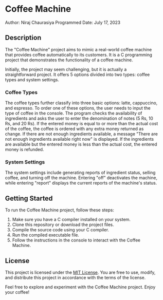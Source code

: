 # Coffee Machine

Author: Niraj Chaurasiya
Programmed Date: July 17, 2023

## Description

The "Coffee Machine" project aims to mimic a real-world coffee machine that provides coffee automatically to its customers. It is a C programming project that demonstrates the functionality of a coffee machine.

Initially, the project may seem challenging, but it is actually a straightforward project. It offers 5 options divided into two types: coffee types and system settings.

### Coffee Types

The coffee types further classify into three basic options: latte, cappuccino, and espresso. To order one of these options, the user needs to input the type of coffee in the console. The program checks the availability of ingredients and asks the user to enter the denomination of notes (5 Rs, 10 Rs, and 20 Rs). If the entered money is equal to or more than the actual cost of the coffee, the coffee is ordered with any extra money returned as change. If there are not enough ingredients available, a message "There are not enough ingredients available right now" is displayed. If the ingredients are available but the entered money is less than the actual cost, the entered money is refunded.

### System Settings

The system settings include generating reports of ingredient status, selling coffee, and turning off the machine. Entering "off" deactivates the machine, while entering "report" displays the current reports of the machine's status.

## Getting Started

To run the Coffee Machine project, follow these steps:

1. Make sure you have a C compiler installed on your system.
2. Clone this repository or download the project files.
3. Compile the source code using your C compiler.
4. Run the compiled executable file.
5. Follow the instructions in the console to interact with the Coffee Machine.

## License

This project is licensed under the [MIT License](Licence.txt). You are free to use, modify, and distribute this project in accordance with the terms of the license.

Feel free to explore and experiment with the Coffee Machine project. Enjoy your coffee!
